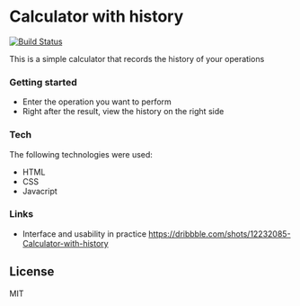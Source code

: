 # Calculator with history
[![Build Status](https://travis-ci.org/joemccann/dillinger.svg?branch=master)](https://travis-ci.org/joemccann/dillinger)

This is a simple calculator that records the history of your operations

### Getting started

 - Enter the operation you want to perform
 - Right after the result, view the history on the right side

### Tech

The following technologies were used:

* HTML
* CSS
* Javacript

### Links

* Interface and usability in practice  https://dribbble.com/shots/12232085-Calculator-with-history

License
----
MIT

